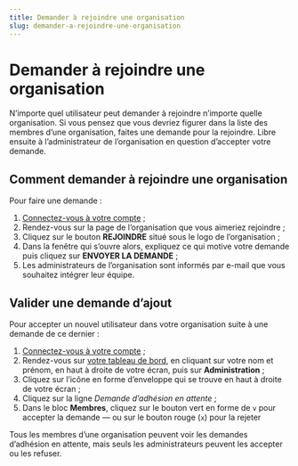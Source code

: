 ```yaml
---
title: Demander à rejoindre une organisation
slug: demander-a-rejoindre-une-organisation
---
```


# Demander à rejoindre une organisation

N’importe quel utilisateur peut demander à rejoindre n’importe quelle organisation. Si vous pensez que vous devriez figurer dans la liste des membres d’une organisation, faites une demande pour la rejoindre. Libre ensuite à l’administrateur de l’organisation en question d’accepter votre demande.

## Comment demander à rejoindre une organisation

Pour faire une demande :

1.  [Connectez-vous à votre compte](https://www.data.gouv.fr/fr/login) ;
2.  Rendez-vous sur la page de l’organisation que vous aimeriez rejoindre ;
3.  Cliquez sur le bouton **REJOINDRE** situé sous le logo de l’organisation ;
4.  Dans la fenêtre qui s’ouvre alors, expliquez ce qui motive votre demande puis cliquez sur **ENVOYER LA DEMANDE** ;
5.  Les administrateurs de l’organisation sont informés par e-mail que vous souhaitez intégrer leur équipe.

## Valider une demande d’ajout

Pour accepter un nouvel utilisateur dans votre organisation suite à une demande de ce dernier :

1.  [Connectez-vous à votre compte](https://www.data.gouv.fr/fr/login) ;
2.  Rendez-vous sur [votre tableau de bord](https://www.data.gouv.fr/fr/admin/), en cliquant sur votre nom et prénom, en haut à droite de votre écran, puis sur **Administration** ;
3.  Cliquez sur l’icône en forme d’enveloppe qui se trouve en haut à droite de votre écran ;
4.  Cliquez sur la ligne _Demande d’adhésion en attente_ ;
5.  Dans le bloc **Membres**, cliquez sur le bouton vert en forme de `v` pour accepter la demande — ou sur le bouton rouge (`x`) pour la rejeter

Tous les membres d’une organisation peuvent voir les demandes d’adhésion en attente, mais seuls les administrateurs peuvent les accepter ou les refuser.
